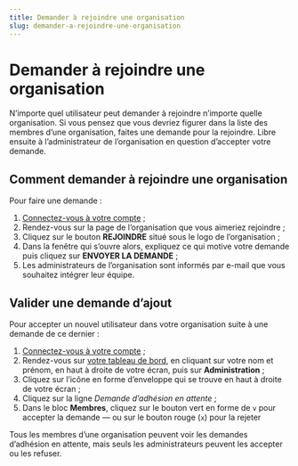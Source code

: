 ```yaml
---
title: Demander à rejoindre une organisation
slug: demander-a-rejoindre-une-organisation
---
```


# Demander à rejoindre une organisation

N’importe quel utilisateur peut demander à rejoindre n’importe quelle organisation. Si vous pensez que vous devriez figurer dans la liste des membres d’une organisation, faites une demande pour la rejoindre. Libre ensuite à l’administrateur de l’organisation en question d’accepter votre demande.

## Comment demander à rejoindre une organisation

Pour faire une demande :

1.  [Connectez-vous à votre compte](https://www.data.gouv.fr/fr/login) ;
2.  Rendez-vous sur la page de l’organisation que vous aimeriez rejoindre ;
3.  Cliquez sur le bouton **REJOINDRE** situé sous le logo de l’organisation ;
4.  Dans la fenêtre qui s’ouvre alors, expliquez ce qui motive votre demande puis cliquez sur **ENVOYER LA DEMANDE** ;
5.  Les administrateurs de l’organisation sont informés par e-mail que vous souhaitez intégrer leur équipe.

## Valider une demande d’ajout

Pour accepter un nouvel utilisateur dans votre organisation suite à une demande de ce dernier :

1.  [Connectez-vous à votre compte](https://www.data.gouv.fr/fr/login) ;
2.  Rendez-vous sur [votre tableau de bord](https://www.data.gouv.fr/fr/admin/), en cliquant sur votre nom et prénom, en haut à droite de votre écran, puis sur **Administration** ;
3.  Cliquez sur l’icône en forme d’enveloppe qui se trouve en haut à droite de votre écran ;
4.  Cliquez sur la ligne _Demande d’adhésion en attente_ ;
5.  Dans le bloc **Membres**, cliquez sur le bouton vert en forme de `v` pour accepter la demande — ou sur le bouton rouge (`x`) pour la rejeter

Tous les membres d’une organisation peuvent voir les demandes d’adhésion en attente, mais seuls les administrateurs peuvent les accepter ou les refuser.
